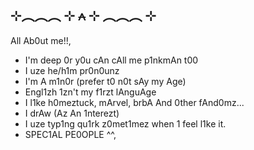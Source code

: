 ## ⊹︵︵︵ ⊹ ⩜ ⊹ ︵︵︵ ⊹
All Ab0ut me!!,

* I'm deep 0r y0u cAn cAll me p1nkmAn t00
* I uze he/h1m pr0n0unz
* I'm A m1n0r (prefer t0 n0t sAy my Age)
* Engl1zh 1zn't my f1rzt lAnguAge
* I l1ke h0meztuck, mArvel, brbA And 0ther fAnd0mz...
* I drAw (Az An 1nterezt)
* I uze typ1ng qu1rk z0met1mez when 1 feel l1ke it.
* SPEC1AL PE0OPLE ^^,

